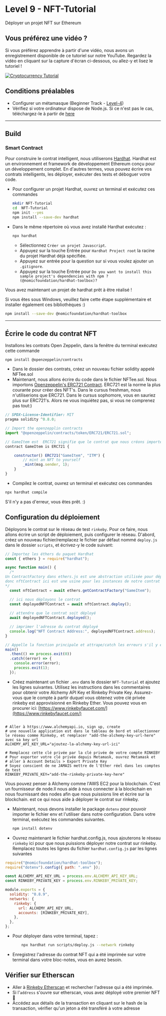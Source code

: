 # Level 9 - NFT-Tutorial 

Déployer un projet NFT sur Ethereum

## Vous préférez une vidéo ?
Si vous préférez apprendre à partir d'une vidéo, nous avons un enregistrement disponible de ce tutoriel sur notre YouTube. Regardez la vidéo en cliquant sur la capture d'écran ci-dessous, ou allez-y et lisez le tutoriel !

[![Cryptocurrency Tutorial](https://i.imgur.com/klHysek.png)](https://www.youtube.com/watch?v=uwnAXAsd428 "NFT Tutorial")

## Conditions préalables

- Configurer un métamasque (Beginner Track - [Level-4](https://github.com/LearnWeb3DAO/Crypto-Wallets))
- Vérifiez si votre ordinateur dispose de Node.js. Si ce n'est pas le cas, téléchargez-le à partir de [here](https://nodejs.org/en/download/)

---

## Build

### Smart Contract

Pour construire le contrat intelligent, nous utiliserons [Hardhat](https://hardhat.org/).
Hardhat est un environnement et framework de développement Ethereum conçu pour un développement complet. En d'autres termes, vous pouvez écrire vos contrats intelligents, les déployer, exécuter des tests et déboguer votre code.

- Pour configurer un projet Hardhat, ouvrez un terminal et exécutez ces commandes

  ```bash
  mkdir NFT-Tutorial
  cd  NFT-Tutorial
  npm init --yes
  npm install --save-dev hardhat
  ```

- Dans le même répertoire où vous avez installé Hardhat exécutez :

  ```bash
  npx hardhat
  ```

  - Sélectionnez `Créer un projet Javascript`.
  - Appuyez sur la touche Entrée pour `Hardhat Project root` la racine du projet Hardhat déjà spécifiée.
  - Appuyez sur entrée pour la question sur si vous voulez ajouter un `.gitignore`.
  - Appuyez sur la touche Entrée pour `Do you want to install this sample project's dependencies with npm ? (@nomicfoundation/hardhat-toolbox)?`

Vous avez maintenant un projet de hardhat prêt à être réalisé !

Si vous êtes sous Windows, veuillez faire cette étape supplémentaire et installer également ces bibliothèques :)

```bash
npm install --save-dev @nomicfoundation/hardhat-toolbox
```

---

## Écrire le code du contrat NFT

Installons les contrats Open Zeppelin, dans la fenêtre du terminal exécutez cette commande

```
npm install @openzeppelin/contracts
```

- Dans le dossier des contrats, créez un nouveau fichier solidity appelé NFTee.sol
- Maintenant, nous allons écrire du code dans le fichier NFTee.sol. Nous importons [Openzeppelin's ERC721 Contract](https://github.com/OpenZeppelin/openzeppelin-contracts/blob/master/contracts/token/ERC721/ERC721.sol). ERC721 est la norme la plus courante pour créer des NFT's. Dans le cursus freshman, nous n'utiliserions que ERC721. Dans le cursus sophomore, vous en sauriez plus sur ERC721's. Alors ne vous inquiétez pas, si vous ne comprenez pas tout:)

```js
// SPDX-License-Identifier: MIT
pragma solidity ^0.8.0;

// Import the openzepplin contracts
import "@openzeppelin/contracts/token/ERC721/ERC721.sol";

// GameItem est  ERC721 signifie que le contrat que nous créons importe ERC721 et suit le contrat ERC721 de openzeppelin
contract GameItem is ERC721 {

    constructor() ERC721("GameItem", "ITM") {
        // mint an NFT to yourself
        _mint(msg.sender, 1);
    }
}
```

- Compilez le contrat, ouvrez un terminal et exécutez ces commandes

```bash
npx hardhat compile
```

S'il n'y a pas d'erreur, vous êtes prêt. :)

## Configuration du déploiement

Déployons le contrat sur le réseau de test `rinkeby`. Pour ce faire, nous allons écrire un script de déploiement, puis configurer le réseau. D'abord, créez un nouveau fichier/remplacez le fichier par défaut nommé `deploy.js` dans le dossier `scripts`, et écrivez-y le code suivant:

```js
// Importez les éthers du paquet Hardhat
const { ethers } = require("hardhat");

async function main() {
  /*
Un ContractFactory dans ethers.js est une abstraction utilisée pour déployer de nouveaux smart contracts,
donc nftContract ici est une usine pour les instances de notre contrat GameItem.
*/
  const nftContract = await ethers.getContractFactory("GameItem");

  // ici nous déployons le contrat
  const deployedNFTContract = await nftContract.deploy();
  
  // attendre que le contrat soit déployé
  await deployedNFTContract.deployed();

  // imprimer l'adresse du contrat déployé
  console.log("NFT Contract Address:", deployedNFTContract.address);
}

// Appelle la fonction principale et attrape/catch les erreurs s'il y en a une.
main()
  .then(() => process.exit(0))
  .catch((error) => {
    console.error(error);
    process.exit(1);
  });
```

- Créez maintenant un fichier `.env`  dans le dossier `NFT-Tutorial`  et ajoutez les lignes suivantes. Utilisez les instructions dans les commentaires pour obtenir votre Alchemy API Key et Rinkeby Private Key. Assurez-vous que le compte à partir duquel vous obtenez votre clé privée rinkeby est approvisionné en Rinkeby Ether. Vous pouvez vous en procurer ici: [https://www.rinkebyfaucet.com/](https://www.rinkebyfaucet.com/)

```

# Aller à https://www.alchemyapi.io, sign up, create
# une nouvelle application est dans le tableau de bord et sélectionner le réseau comme Rinkeby, et remplacer "add-the-alchemy-key-url-here" avec sa key url
ALCHEMY_API_KEY_URL="ajoutez-la-alchemy-key-url-ici"

# Remplacez cette clé privée par la clé privée de votre compte RINKEBY
# Pour exporter votre clé privée depuis Metamask, ouvrez Metamask et
# aller à Account Details > Export Private Key
# Soyez conscient de ne JAMAIS mettre de l'Ether réel dans les comptes de test
RINKEBY_PRIVATE_KEY="add-the-rinkeby-private-key-here"

```

Vous pouvez penser à Alchemy comme l'AWS EC2 pour la blockchain. C'est un fournisseur de node.Il nous aide à nous connecter à la blockchain en nous fournissant des nodes afin que nous puissions lire et écrire sur la blockchain.  est ce qui nous aide à déployer le contrat sur rinkeby.

- Maintenant, nous devons installer le package `dotenv` pour pouvoir importer le fichier env et l'utiliser dans notre configuration.
  Dans votre terminal, exécutez les commandes suivantes.
  ```bash
  npm install dotenv
  ```
- Ouvrez maintenant le fichier hardhat.config.js, nous ajouterons le réseau `rinkeby` ici pour que nous puissions déployer notre contrat sur rinkeby. Remplacez toutes les lignes du fichier `hardhat.config.js` par les lignes suivantes

```js
require("@nomicfoundation/hardhat-toolbox");
require("dotenv").config({ path: ".env" });

const ALCHEMY_API_KEY_URL = process.env.ALCHEMY_API_KEY_URL;
const RINKEBY_PRIVATE_KEY = process.env.RINKEBY_PRIVATE_KEY;

module.exports = {
  solidity: "0.8.9",
  networks: {
    rinkeby: {
      url: ALCHEMY_API_KEY_URL,
      accounts: [RINKEBY_PRIVATE_KEY],
    },
  },
};
```

- Pour déployer dans votre terminal, tapez :
  ```bash
      npx hardhat run scripts/deploy.js --network rinkeby
  ```
- Enregistrez l'adresse du contrat NFT qui a été imprimée sur votre terminal dans votre bloc-notes, vous en aurez besoin.

## Vérifier sur Etherscan

- Aller à [Rinkeby Etherscan](https://rinkeby.etherscan.io/) et rechercher l'adresse qui a été imprimée.
- Si l'`address` s'ouvre sur etherscan, vous avez déployé votre premier NFT 🎉
- Accédez aux détails de la transaction en cliquant sur le hash de la  transaction, vérifier qu'un jeton a été transféré à votre adresse
